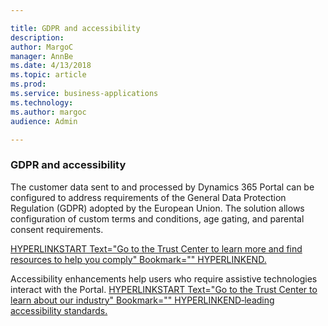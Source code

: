 ```yaml
---

title: GDPR and accessibility
description: 
author: MargoC
manager: AnnBe
ms.date: 4/13/2018
ms.topic: article
ms.prod: 
ms.service: business-applications
ms.technology: 
ms.author: margoc
audience: Admin

---
```

### GDPR and accessibility 



The customer data sent to and processed by Dynamics 365 Portal can be configured
to address requirements of the General Data Protection Regulation (GDPR) adopted
by the European Union. The solution allows configuration of custom terms and
conditions, age gating, and parental consent requirements.

[HYPERLINKSTART Text="Go to the Trust Center to learn more and find resources to
help you comply" Bookmark=""
HYPERLINKEND.](https://www.microsoft.com/en-us/TrustCenter/Privacy/gdpr/default.aspx)

Accessibility enhancements help users who require assistive technologies
interact with the Portal. [HYPERLINKSTART Text="Go to the Trust Center to learn
about our industry" Bookmark="" HYPERLINKEND‑leading accessibility
standards.](https://www.microsoft.com/en-us/trustcenter/compliance/accessibility)
